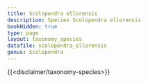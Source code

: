 ```yaml
---
title: Scolopendra ellorensis
description: Species Scolopendra ellorensis
bookHidden: true
type: page
layout: taxonomy_species
datafile: scolopendra_ellorensis
genus: Scolopendra
---
```


{{<disclaimer/taxonomy-species>}}
